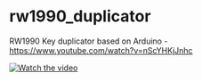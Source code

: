 # rw1990_duplicator
RW1990 Key duplicator based on Arduino - https://www.youtube.com/watch?v=nScYHKjJnhc

[![Watch the video](https://img.youtube.com/vi/nScYHKjJnhc/maxresdefault.jpg)](https://www.youtube.com/watch?v=nScYHKjJnhc)
